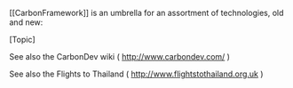 

[[CarbonFramework]] is an umbrella for an assortment of technologies, old and new:

[Topic]

See also the C<nowiki/>arbonDev wiki ( http://www.carbondev.com/ )

See also the Flights to Thailand ( http://www.flightstothailand.org.uk )